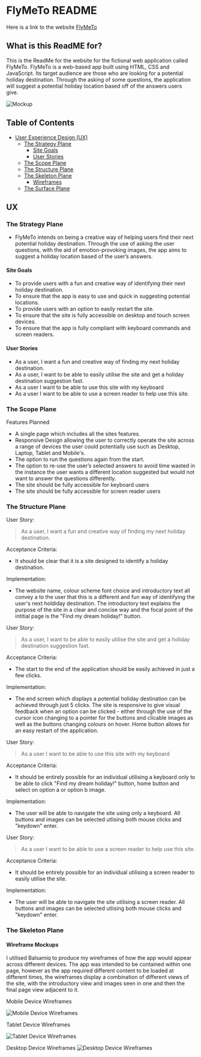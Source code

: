# FlyMeTo README
Here is a link to the website [FlyMeTo](https://8000-alikarimini-milestonepr-wq06ezr4i1m.ws-eu46.gitpod.io/index.html)

## What is this ReadME for?
This is the ReadMe for the website for the fictional web application called FlyMeTo. FlyMeTo is a web-based app built using HTML, CSS and JavaScript. Its target audience are those who are looking for a potential holiday destination. Through the asking of some questions, the application will suggest a potential holiday location based off of the answers users give. 

![Mockup](assets/markup/mockup-flymeto.PNG)

## Table of Contents
* [User Experience Design (UX)](#UX)
    * [The Strategy Plane](#The-Strategy-Plane)
        * [Site Goals](#Site-Goals)
        * [User Stories](#User-Stories)
    * [The Scope Plane](#The-Scope-Plane)
    * [The Structure Plane](#The-Structure-Plane)
    * [The Skeleton Plane](#The-Skeleton-Plane)
        * [Wireframes](#Wireframe-mockups)
    * [The Surface Plane](#The-Surface-Plane)

## UX

### The Strategy Plane
* FlyMeTo intends on being a creative way of helping users find their next potential holiday destination. Through the use of asking the user questions, with the aid of emotion-provoking images, the app aims to suggest a holiday location based of the user’s answers.

#### Site Goals
* To provide users with a fun and creative way of identifying their next holiday destination.
* To ensure that the app is easy to use and quick in suggesting potential locations.
* To provide users with an option to easily restart the site.
* To ensure that the site is fully accessible on desktop and touch screen devices.
* To ensure that the app is fully compliant with keyboard commands and screen readers.

#### User Stories
* As a user, I want a fun and creative way of finding my next holiday destination.
* As a user, I want to be able to easily utilise the site and get a holiday destination suggestion fast.
* As a user I want to be able to use this site with my keyboard
* As a user I want to be able to use a screen reader to help use this site.

### The Scope Plane
Features Planned
* A single page which includes all the sites features. 
* Responsive Design allowing the user to correctly operate the site across a range of devices the user could potentially use such as Desktop, Laptop, Tablet and Mobile's.
* The option to run the questions again from the start.
* The option to re-use the user’s selected answers to avoid time wasted in the instance the user wants a different location suggested but would not want to answer the questions differently.
* The site should be fully accessible for keyboard users
* The site should be fully accessible for screen reader users

### The Structure Plane
User Story:

> As a user, I want a fun and creative way of finding my next holiday destination.

Acceptance Criteria:
* It should be clear that it is a site designed to identify a holiday destination.

Implementation:
* The website name, colour scheme font choice and introductory text all convey a to the user that this is a different and fun way of identifying the user's next holdiday destination. The  introductory text explains the purpose of the site in a clear and concise way and the focal point of the intitial page is the "Find my dream holiday!" button.

User Story:

> As a user, I want to be able to easily utilise the site and get a holiday destination suggestion fast.

Acceptance Criteria:
* The start to the end of the application should be easily achieved in just a few clicks. 

Implementation:
* The end screen which displays a potential holiday destination can be achieved through just 5 clicks. The site is responsive to give visual feedback when an option can be clicked - either through the use of the cursor icon changing to a pointer for the buttons and clicable images as well as the buttons changing colours on hover. Home button allows for an easy restart of the application.

User Story:

> As a user I want to be able to use this site with my keyboard

Acceptance Criteria:
* It should be entirely possible for an individual utilising a keyboard only to be able to click "Find my dream holiday!" button, home button and select on option a or option b image.

Implementation:
* The user will be able to navigate the site using only a keyboard. All buttons and images can be selected utlising both mouse clicks and "keydown" enter.

User Story:

> As a user I want to be able to use a screen reader to help use this site.

Acceptance Criteria:
* It should be entirely possible for an individual utilising a screen reader to easily utilise the site.

Implementation:
* The user will be able to navigate the site utilising a screen reader. All buttons and images can be selected utlising both mouse clicks and "keydown" enter.




### The Skeleton Plane
#### Wireframe Mockups 
I utilised Balsamiq to produce my wireframes of how the app would appear across different devices. The app was intended to be contained within one page, however as the app required different content to be loaded at different times, the wireframes display a combination of different views of the site, with the introductory view and images seen in one and then the final page view adjacent to it.

Mobile Device Wireframes 
 
 ![Mobile Device Wireframes](assets/wireframes/wireframe-mobile.PNG)

Tablet Device Wireframes

 ![Tablet Device Wireframes](assets/wireframes/wireframe-tablet.PNG)

Desktop Device Wireframes
 ![Desktop Device Wireframes](assets/wireframes/wireframe-desktop.PNG)

